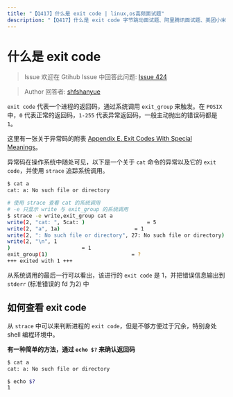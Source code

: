 ```yaml
---
title: "【Q417】什么是 exit code | linux,os高频面试题"
description: "【Q417】什么是 exit code 字节跳动面试题、阿里腾讯面试题、美团小米面试题。"
---
```


# 什么是 exit code

> Issue
> 欢迎在 Gtihub Issue 中回答此问题: [Issue 424](https://github.com/shfshanyue/Daily-Question/issues/424)

> Author
> 回答者: [shfshanyue](https://github.com/shfshanyue)

`exit code` 代表一个进程的返回码，通过系统调用 `exit_group` 来触发。在 `POSIX` 中，`0` 代表正常的返回码，`1-255` 代表异常返回码，一般主动抛出的错误码都是 `1`。

这里有一张关于异常码的附表 [Appendix E. Exit Codes With Special Meanings](http://www.tldp.org/LDP/abs/html/exitcodes.html)。

异常码在操作系统中随处可见，以下是一个关于 `cat` 命令的异常以及它的 `exit code`，并使用 `strace` 追踪系统调用。

```bash
$ cat a
cat: a: No such file or directory

# 使用 strace 查看 cat 的系统调用
# -e 只显示 write 与 exit_group 的系统调用
$ strace -e write,exit_group cat a
write(2, "cat: ", 5cat: )                    = 5
write(2, "a", 1a)                        = 1
write(2, ": No such file or directory", 27: No such file or directory) = 27
write(2, "\n", 1
)                       = 1
exit_group(1)                           = ?
+++ exited with 1 +++
```

从系统调用的最后一行可以看出，该进行的 `exit code` 是 1，并把错误信息输出到 `stderr` (标准错误的 fd 为2) 中

## 如何查看 exit code

从 `strace` 中可以来判断进程的 `exit code`，但是不够方便过于冗余，特别身处 shell 编程环境中。

**有一种简单的方法，通过 `echo $?` 来确认返回码**

```bash
$ cat a
cat: a: No such file or directory

$ echo $?
1
```
